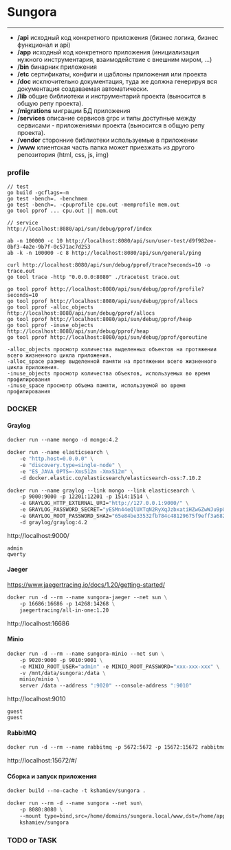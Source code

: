 # Sungora
---

- **/api**
  исходный код конкретного приложения (бизнес логика, бизнес функционал и api)
- **/app**
  исходный код конкретного приложения (инициализация нужного инструментария, взаимодействие с внешним миром, ...)
- **/bin**
  бинарник приложения
- **/etc**
  сертификаты, конфиги и щаблоны приложения или проекта
- **/doc**
  исключительно документация, туда же должна генерируя вся документация создаваемая автоматически.
- **/lib**
  общие библиотеки и инструментарий проекта (выносится в общую репу проекта).
- **/migrations**
  миграции БД приложения
- **/services**
  описание сервисов grpc и типы доступные между сервисами - приложениями проекта (выносится в общую репу проекта).
- **/vendor**
  сторонние библиотеки используемые в приложении
- **/www**
  клиентская часть папка может приезжать из другого репозитория (html, css, js, img)

### profile

    // test
    go build -gcflags=-m
    go test -bench=. -benchmem
    go test -bench=. -cpuprofile cpu.out -memprofile mem.out
    go tool pprof ... cpu.out || mem.out

    // service
    http://localhost:8080/api/sun/debug/pprof/index

    ab -n 100000 -c 10 http://localhost:8080/api/sun/user-test/d9f982ee-0bf3-4a2e-9b7f-0c571ac7d253
    ab -k -n 100000 -c 8 http://localhost:8080/api/sun/general/ping

    curl http://localhost:8080/api/sun/debug/pprof/trace?seconds=10 -o trace.out
    go tool trace -http "0.0.0.0:8080" ./tracetest trace.out

    go tool pprof http://localhost:8080/api/sun/debug/pprof/profile?seconds=10
    go tool pprof http://localhost:8080/api/sun/debug/pprof/allocs
    go tool pprof -alloc_objects http://localhost:8080/api/sun/debug/pprof/allocs
    go tool pprof http://localhost:8080/api/sun/debug/pprof/heap
    go tool pprof -inuse_objects http://localhost:8080/api/sun/debug/pprof/heap
    go tool pprof http://localhost:8080/api/sun/debug/pprof/goroutine

    -alloc_objects просмотр количества выделенных объектов на протяжении всего жизненного цикла приложения.
    -alloc_space размер выделенной памяти на протяжении всего жизненного цикла приложения.
    -inuse_objects просмотр количества объектов, используемых во время профилирования
    -inuse_space просмотр объема памяти, используемой во время профилирования

### DOCKER

#### Graylog

```dockerfile
docker run --name mongo -d mongo:4.2

docker run --name elasticsearch \
    -e "http.host=0.0.0.0" \
    -e "discovery.type=single-node" \
    -e "ES_JAVA_OPTS=-Xms512m -Xmx512m" \
    -d docker.elastic.co/elasticsearch/elasticsearch-oss:7.10.2

docker run --name graylog --link mongo --link elasticsearch \
    -p 9000:9000 -p 12201:12201 -p 1514:1514 \
    -e GRAYLOG_HTTP_EXTERNAL_URI="http://127.0.0.1:9000/" \
    -e GRAYLOG_PASSWORD_SECRET="yESMn44eQlUXTqN2RyXqJzbxatiHZwGZwWJu9pUHNOQAQQm1NmKiQwtk7l5u6pC0m7ub6ilyFh0YqepA9" \
    -e GRAYLOG_ROOT_PASSWORD_SHA2="65e84be33532fb784c48129675f9eff3a682b27168c0ea744b2cf58ee02337c5" \
    -d graylog/graylog:4.2
```

http://localhost:9000/

    admin
    qwerty

#### Jaeger

https://www.jaegertracing.io/docs/1.20/getting-started/

```dockerfile
docker run -d --rm --name sungora-jaeger --net sun \
    -p 16686:16686 -p 14268:14268 \
    jaegertracing/all-in-one:1.20
```

http://localhost:16686

#### Minio

```dockerfile
docker run -d --rm --name sungora-minio --net sun \
    -p 9020:9000 -p 9010:9001 \
    -e MINIO_ROOT_USER="admin" -e MINIO_ROOT_PASSWORD="xxx-xxx-xxx" \
    -v /mnt/data/sungora:/data \
    minio/minio \
    server /data --address ":9020" --console-address ":9010"
```

http://localhost:9010

    guest
    guest

#### RabbitMQ

```dockerfile
docker run -d --rm --name rabbitmq -p 5672:5672 -p 15672:15672 rabbitmq:3.9-management
```

http://localhost:15672/#/

#### Сборка и запуск приложения

```dockerfile
docker build --no-cache -t kshamiev/sungora .

docker run --rm -d --name sungora --net sun\
    -p 8080:8080 \
    --mount type=bind,src=/home/domains/sungora.local/www,dst=/home/app/www \
    kshamiev/sungora
```

### TODO or TASK
